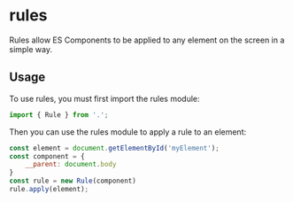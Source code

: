 # rules
Rules allow ES Components to be applied to any element on the screen in a simple way.

## Usage
To use rules, you must first import the rules module:

```js
import { Rule } from '.';
```

Then you can use the rules module to apply a rule to an element:

```js
const element = document.getElementById('myElement');
const component = {
    __parent: document.body
}
const rule = new Rule(component)
rule.apply(element);

```

```